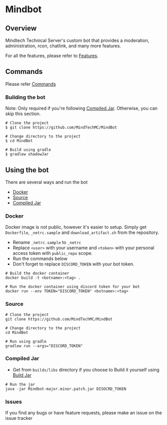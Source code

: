 # Mindbot

## Overview

Mindtech Technical Server's custom bot that provides a moderation, administration, rcon, chatlink, and many more features.

For all the features, please refer to [Features](Features.md).

## Commands

Please refer [Commands](COMMANDS.md)

### Building the bot

Note: Only required if you're following [Compiled Jar](#compiled-jar). Otherwise, you can skip this section.
```shell
# Clone the project
$ git clone https://github.com/MindTechMC/MindBot

# Change directory to the project
$ cd MindBot

# Build using gradle
$ gradlew shadowJar
```

## Using the bot

There are several ways and run the bot

- [Docker](#docker)
- [Source](#source)
- [Compiled Jar](#compiled-jar)

### Docker
Docker image is not public, however it's easier to setup.
Simply get `Dockerfile`, `_netrc.sample` and `download_artifact.sh` from the repository.
- Rename `_netrc.sample` to `_netrc`
- Replace `<user>` with your username and `<token>` with your personal access token with `public_repo` scope.
- Run the commands below
- Don't forget to replace `DISCORD_TOKEN` with your bot token.

```shell
# Build the docker container
docker build -t <botname>:<tag> .

# Run the docker container using discord token for your bot
docker run --env TOKEN="DISCORD_TOKEN" <botname>:<tag>
```

### Source
```shell
# Clone the project
git clone https://github.com/MindTechMC/MindBot

# Change directory to the project
cd MindBot

# Run using gradle
gradlew run --args="DISCORD_TOKEN"
```

### Compiled Jar

- Get from `builds/libs` directory if you choose to Build it yourself using [Build Jar](#build-jar)
```shell
# Run the jar
java -jar Mindbot-major.minor.patch.jar DISOCRD_TOKEN
```
### Issues

If you find any bugs or have feature requests, please make an issue on the issue tracker
